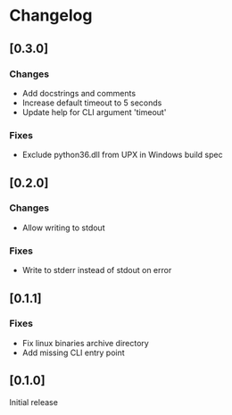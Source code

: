 # Changelog

## [0.3.0]
### Changes
- Add docstrings and comments
- Increase default timeout to 5 seconds
- Update help for CLI argument 'timeout'

### Fixes
- Exclude python36.dll from UPX in Windows build spec

## [0.2.0]
### Changes
- Allow writing to stdout

### Fixes
- Write to stderr instead of stdout on error

## [0.1.1]
### Fixes
- Fix linux binaries archive directory
- Add missing CLI entry point

## [0.1.0]
Initial release
